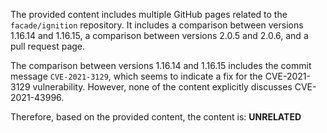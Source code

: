 The provided content includes multiple GitHub pages related to the `facade/ignition` repository. It includes a comparison between versions 1.16.14 and 1.16.15, a comparison between versions 2.0.5 and 2.0.6, and a pull request page.

The comparison between versions 1.16.14 and 1.16.15 includes the commit message `CVE-2021-3129`, which seems to indicate a fix for the CVE-2021-3129 vulnerability. However, none of the content explicitly discusses CVE-2021-43996.

Therefore, based on the provided content, the content is:
**UNRELATED**